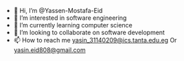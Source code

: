 - 👋 Hi, I’m @Yassen-Mostafa-Eid
- 👀 I’m interested in software engineering
- 🌱 I’m currently learning computer science
- 💞️ I’m looking to collaborate on software development
- 📫 How to reach me yasin_31140209@ics.tanta.edu.eg
Or yasin.eid808@gmail.com 

<!---
Yassen-Mostafa-Eid/Yassen-Mostafa-Eid is a ✨ special ✨ repository because its `README.md` (this file) appears on your GitHub profile.
You can click the Preview link to take a look at your changes.
--->
